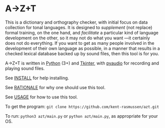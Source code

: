 # A→Z+T

This is a dictionary and orthography checker, with initial focus on data collection for tonal languages. It is designed to *supplement* (not replace) formal training, on the one hand, and *facilitate* a particular kind of language development on the other, so it may not do what you want —it certainly does not do everything. If you want to get as many people involved in the development of their own language as possible, in a manner that results in a checked lexical database backed up by sound files, then this tool is for you.

A→Z+T is written in [Python](python.org) (3+) and [Tkinter](https://docs.python.org/3/library/tkinter.html), with [pyaudio](https://pypi.org/project/PyAudio/) for recording and playing sound files.

See [INSTALL](INSTALL.md) for help installing.

See [RATIONALE](RATIONALE.md) for why one should use this tool.

See [USAGE](USAGE.md) for how to use this tool.

To get the program: `git clone https://github.com/kent-rasmussen/azt.git`

To run: `python3 azt/main.py` or `python azt/main.py`, as appropriate for your OS.

